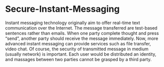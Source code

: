 # Secure-Instant-Messaging

Instant messaging technology originally aim to offer real-time text communication over the Internet. The message transferred are test-based sentences rather than emails. When one party complete thought and press “send”, another party should receive the message immediately. Now, more advanced instant messaging can provide services such as file transfer, video chat. Of course, the security of transmitted message in medium (usually network) is important. Each user would be distributed an identity, and massages between two parties cannot be grasped by a third party.
